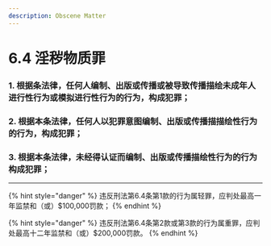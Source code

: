 ```yaml
---
description: Obscene Matter
---
```


# 6.4 淫秽物质罪

### 1. 根据条法律，任何人编制、出版或传播或被导致传播描绘未成年人进行性行为或模拟进行性行为的行为，构成犯罪；


### 2. 根据本条法律，任何人以犯罪意图编制、出版或传播描描绘性行为的行为，构成犯罪；


### 3. 根据本条法律，未经得认证而编制、出版或传播描绘性行为的行为构成犯罪；

***

{% hint style="danger" %}
违反刑法第6.4条第1款的行为属轻罪，应判处最高一年监禁和（或）$100,000罚款；
{% endhint %}

{% hint style="danger" %}
违反刑法第6.4条第2款或第3款的行为属重罪，应判处最高十二年监禁和（或）$200,000罚款。
{% endhint %}
